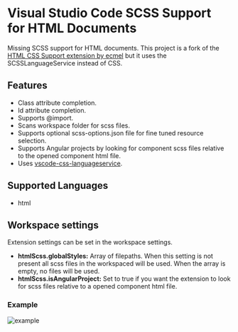 # Visual Studio Code SCSS Support for HTML Documents

Missing SCSS support for HTML documents.
This project is a fork of the [ HTML CSS Support extension by ecmel](https://github.com/ecmel/vscode-html-css) but it uses the SCSSLanguageService instead of CSS.

## Features

- Class attribute completion.
- Id attribute completion.
- Supports @import.
- Scans workspace folder for scss files.
- Supports optional scss-options.json file for fine tuned resource selection.
- Supports Angular projects by looking for component scss files relative to the opened component html file. 
- Uses [vscode-css-languageservice](https://github.com/Microsoft/vscode-css-languageservice).

## Supported Languages

- html

## Workspace settings

Extension settings can be set in the workspace settings.
- **htmlScss.globalStyles:** Array of filepaths. When this setting is not present all scss files in the workspaced will be used. When the array is empty, no files will be used.
- **htmlScss.isAngularProject:** Set to true if you want the extension to look for scss files relative to a opened component html file.

### Example
![example](https://raw.githubusercontent.com/P-de-Jong/vscode-html-scss/master/images/settings.png)

<!--## Installation-->

<!--[Visual Studio Code Marketplace](https://marketplace.visualstudio.com/items?itemName=ecmel.vscode-html-scss)-->
